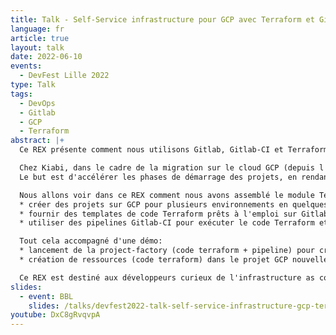```yaml
---
title: Talk - Self-Service infrastructure pour GCP avec Terraform et Gitlab
language: fr
article: true
layout: talk
date: 2022-06-10
events:
  - DevFest Lille 2022
type: Talk
tags: 
  - DevOps
  - Gitlab
  - GCP
  - Terraform
abstract: |+
  Ce REX présente comment nous utilisons Gitlab, Gitlab-CI et Terraform pour construire une infrastructure GCP en self-service pour nos utilisateurs (squads/projets).

  Chez Kiabi, dans le cadre de la migration sur le cloud GCP (depuis l'été 2021), nous mettons à disposition de nos développeurs une project-factory, en self-service, pour de l'infrastructure cloud (VM/Databases/Buckets etc...).
  Le but est d'accélérer les phases de démarrage des projets, en rendant autonomes au maximum les développeurs sur le provisionning de l'infrastructure essentielle à leurs développements.

  Nous allons voir dans ce REX comment nous avons assemblé le module Terraform google-project-factory avec Gitlab et Gitlab-CI pour:
  * créer des projets sur GCP pour plusieurs environnements en quelques minutes
  * fournir des templates de code Terraform prêts à l'emploi sur Gitlab à nos développeurs
  * utiliser des pipelines Gitlab-CI pour exécuter le code Terraform et provisionner l'infrastructure de nos projets

  Tout cela accompagné d'une démo:
  * lancement de la project-factory (code terraform + pipeline) pour créer un projet GCP + Gitlab
  * création de ressources (code terraform) dans le projet GCP nouvellement créé

  Ce REX est destiné aux développeurs curieux de l'infrastructure as code, quelques notions de Terraform, Gitlab et GCP sont les bienvenues pour bien le comprendre.
slides:
  - event: BBL
    slides: /talks/devfest2022-talk-self-service-infrastructure-gcp-terraform-gitlab.pdf
youtube: DxC8gRvqvpA
---
```

